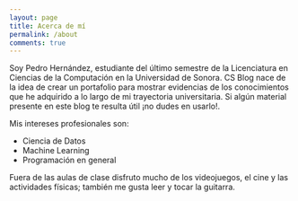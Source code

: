 ```yaml
---
layout: page
title: Acerca de mí
permalink: /about
comments: true
---
```


<div class="row justify-content-between">
<div class="col-md-8 pr-5">

Soy Pedro Hernández, estudiante del último semestre de la Licenciatura en Ciencias de la Computación en la Universidad de Sonora. CS Blog
nace de la idea de crear un portafolio para mostrar evidencias de los conocimientos que he adquirido a lo largo de mi trayectoria universitaria. Si
algún material presente en este blog te resulta útil ¡no dudes en usarlo!.

Mis intereses profesionales son:

* Ciencia de Datos
* Machine Learning
* Programación en general

Fuera de las aulas de clase disfruto mucho de los videojuegos, el cine y las actividades físicas; también me gusta leer y tocar la guitarra.
</div>

<!--
<p class="mb-5"><img class="shadow-lg" src="{{site.baseurl}}/assets/images/mediumish-jekyll-template.png" alt="jekyll template mediumish" /></p>
<h4>Documentation</h4>

<p>Please, read the docs <a href="https://bootstrapstarter.com/bootstrap-templates/template-mediumish-bootstrap-jekyll/">here</a>.</p>

<h4>Questions or bug reports?</h4>

<p>Head over to our <a href="https://github.com/wowthemesnet/mediumish-theme-jekyll">Github repository</a>!</p>

</div>

<div class="col-md-4">

<div class="sticky-top sticky-top-80">
<h5>Buy me a coffee</h5>

<p>Thank you for your support! Your donation helps me to maintain and improve <a target="_blank" href="https://github.com/wowthemesnet/mediumish-theme-jekyll">Mediumish <i class="fab fa-github"></i></a>.</p>

<a target="_blank" href="https://www.wowthemes.net/donate/" class="btn btn-danger">Buy me a coffee</a> <a target="_blank" href="https://bootstrapstarter.com/bootstrap-templates/template-mediumish-bootstrap-jekyll/" class="btn btn-warning">Documentation</a>

</div>
</div>
</div>
-->
